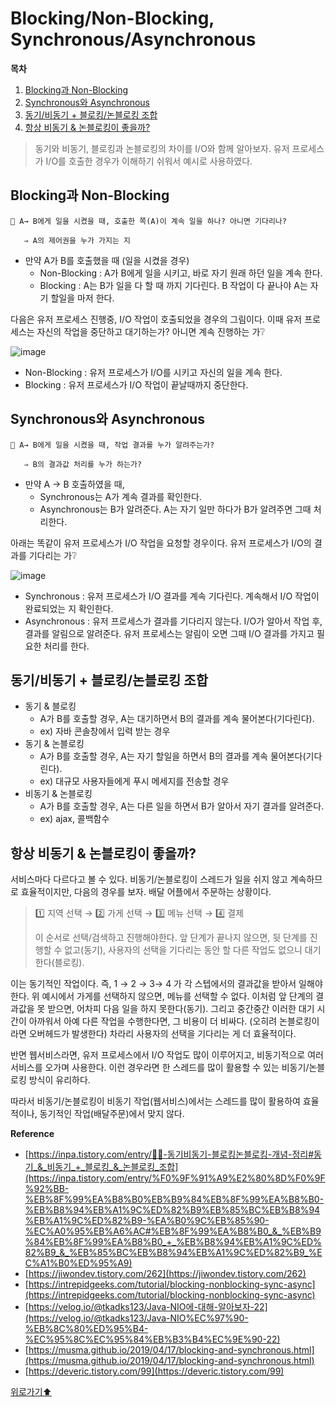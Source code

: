 # Blocking/Non-Blocking, Synchronous/Asynchronous


**목차**
1. [Blocking과 Non-Blocking](#blocking과-non-blocking)
2. [Synchronous와 Asynchronous](#synchronous와-asynchronous)
3. [동기/비동기 + 블로킹/논블로킹 조합](#동기비동기--블로킹논블로킹-조합)
4. [항상 비동기 & 논블로킹이 좋을까?](#항상-비동기--논블로킹이-좋을까)




> 동기와 비동기, 블로킹과 논블로킹의 차이를 I/O와 함께 알아보자. 유저 프로세스가 I/O를 호출한 경우가 이해하기 쉬워서 예시로 사용하였다.
> 

## Blocking과 Non-Blocking

<aside>
  
    🌟 A→ B에게 일을 시켰을 때, 호출한 쪽(A)이 계속 일을 하나? 아니면 기다리나? 

       ⇒ A의 제어권을 누가 가지는 지

</aside>

- 만약 A가 B를 호출했을 때 (일을 시켰을 경우)
    - Non-Blocking : A가 B에게 일을 시키고, 바로 자기 원래 하던 일을 계속 한다.
    - Blocking : A는 B가 일을 다 할 때 까지 기다린다. B 작업이 다 끝나야 A는 자기 할일을 마저 한다.

다음은 유저 프로세스 진행중, I/O 작업이 호출되었을 경우의 그림이다. 이때 유저 프로세스는 자신의 작업을 중단하고 대기하는가? 아니면  계속 진행하는 가❔

![image](https://user-images.githubusercontent.com/77563814/186850280-98793c45-882d-4ff4-89a6-194dc198b568.png)



- Non-Blocking : 유저 프로세스가 I/O를 시키고 자신의 일을 계속 한다.
- Blocking : 유저 프로세스가 I/O 작업이 끝날때까지 중단한다.

## Synchronous와 Asynchronous

<aside>
  
    🌟 A→ B에게 일을 시켰을 때, 작업 결과를 누가 알려주는가? 

       ⇒ B의 결과값 처리를 누가 하는가?

</aside>

- 만약 A → B 호출하였을 때,
    - Synchronous는 A가 계속 결과를 확인한다.
    - Asynchronous는 B가 알려준다. A는 자기 일만 하다가 B가 알려주면 그때 처리한다.

아래는 똑같이 유저 프로세스가 I/O 작업을 요청할 경우이다. 유저 프로세스가 I/O의 결과를 기다리는 가❔

![image](https://user-images.githubusercontent.com/77563814/186850352-c3438f9e-2199-453c-b99f-9432ae30e40d.png)


- Synchronous : 유저 프로세스가 I/O 결과를 계속 기다린다. 계속해서 I/O 작업이 완료되었는 지 확인한다.
- Asynchronous : 유저 프로세스가 결과를 기다리지 않는다. I/O가 알아서 작업 후, 결과를 알림으로 알려준다. 유저 프로세스는 알림이 오면 그때 I/O 결과를 가지고 필요한 처리를 한다.

## 동기/비동기 + 블로킹/논블로킹 조합

- 동기 & 블로킹
    - A가 B를 호출할 경우, A는 대기하면서 B의 결과를 계속 물어본다(기다린다).
    - ex) 자바 콘솔창에서 입력 받는 경우
- 동기 & 논블로킹
    - A가 B를 호출할 경우, A는 자기 할일을 하면서 B의 결과를 계속 물어본다(기다린다).
    - ex) 대규모 사용자들에게 푸시 메세지를 전송할 경우
- 비동기 & 논블로킹
    - A가 B를 호출할 경우, A는 다른 일을 하면서 B가 알아서 자기 결과를 알려준다.
    - ex) ajax, 콜백함수

## 항상 비동기 & 논블로킹이 좋을까?

서비스마다 다르다고 볼 수 있다. 비동기/논블로킹이 스레드가 일을 쉬지 않고 계속하므로 효율적이지만, 다음의 경우를 보자. 배달 어플에서 주문하는 상황이다.

>  1️⃣ 지역 선택 → 2️⃣ 가게 선택 → 3️⃣ 메뉴 선택 → 4️⃣ 결제
> 
> 이 순서로 선택/검색하고 진행해야한다. 앞 단계가 끝나지 않으면, 뒷 단계를 진행할 수 없고(동기), 사용자의 선택을 기다리는 동안 할 다른 작업도 없으니 대기한다(블로킹).
> 

이는 동기적인 작업이다. 즉, 1 → 2 → 3→ 4 가 각 스텝에서의 결과값을 받아서 일해야 한다. 위 예시에서 가게를 선택하지 않으면, 메뉴를 선택할 수 없다. 이처럼 앞 단계의 결과값을 못 받으면, 어차피 다음 일을 하지 못한다(동기). 그리고 중간중간 이러한 대기 시간이 아까워서 아예 다른 작업을 수행한다면, 그 비용이 더 비싸다. (오히려 논블로킹이라면 오버헤드가 발생한다) 차라리 사용자의 선택을 기다리는 게 더 효율적이다.

반면 웹서비스라면, 유저 프로세스에서 I/O 작업도 많이 이루어지고, 비동기적으로 여러 서비스를 오가며 사용한다. 이런 경우라면 한 스레드를 많이 활용할 수 있는 비동기/논블로킹 방식이 유리하다. 

따라서 비동기/논블로킹이 비동기 작업(웹서비스)에서는 스레드를 많이 활용하여 효율적이나, 동기적인 작업(배달주문)에서 맞지 않다.

**Reference**

- [https://inpa.tistory.com/entry/👩‍💻-동기비동기-블로킹논블로킹-개념-정리#동기_&_비동기_+_블로킹_&_논블로킹_조합](https://inpa.tistory.com/entry/%F0%9F%91%A9%E2%80%8D%F0%9F%92%BB-%EB%8F%99%EA%B8%B0%EB%B9%84%EB%8F%99%EA%B8%B0-%EB%B8%94%EB%A1%9C%ED%82%B9%EB%85%BC%EB%B8%94%EB%A1%9C%ED%82%B9-%EA%B0%9C%EB%85%90-%EC%A0%95%EB%A6%AC#%EB%8F%99%EA%B8%B0_&_%EB%B9%84%EB%8F%99%EA%B8%B0_+_%EB%B8%94%EB%A1%9C%ED%82%B9_&_%EB%85%BC%EB%B8%94%EB%A1%9C%ED%82%B9_%EC%A1%B0%ED%95%A9)
- [https://jiwondev.tistory.com/262](https://jiwondev.tistory.com/262)
- [https://intrepidgeeks.com/tutorial/blocking-nonblocking-sync-async](https://intrepidgeeks.com/tutorial/blocking-nonblocking-sync-async)
- [https://velog.io/@tkadks123/Java-NIO에-대해-알아보자-22](https://velog.io/@tkadks123/Java-NIO%EC%97%90-%EB%8C%80%ED%95%B4-%EC%95%8C%EC%95%84%EB%B3%B4%EC%9E%90-22)
- [https://musma.github.io/2019/04/17/blocking-and-synchronous.html](https://musma.github.io/2019/04/17/blocking-and-synchronous.html)
- [https://deveric.tistory.com/99](https://deveric.tistory.com/99)



[위로가기⬆](#blockingnon-blocking-synchronousasynchronous)


